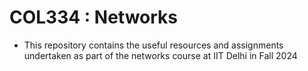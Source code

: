 # COL334 : Networks
- This repository contains the useful resources and assignments undertaken as part of the networks course at IIT Delhi in Fall 2024
